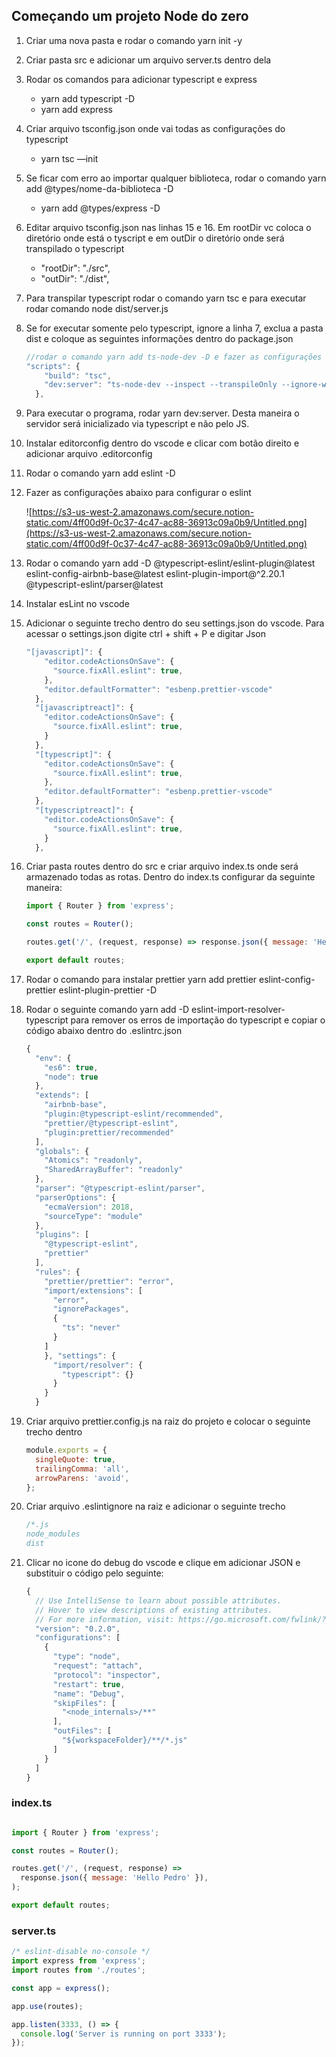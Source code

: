 ## Começando um projeto Node do zero

1. Criar uma nova pasta e rodar o comando yarn init -y
2. Criar pasta src e adicionar um arquivo server.ts dentro dela
3. Rodar os comandos para adicionar typescript e express
    - yarn add typescript -D
    - yarn add express
4. Criar arquivo tsconfig.json onde vai todas as configurações do typescript
    - yarn tsc —init
5. Se ficar com erro ao importar qualquer biblioteca, rodar o comando yarn add @types/nome-da-biblioteca -D
    - yarn add @types/express -D
6. Editar arquivo tsconfig.json nas linhas 15 e 16. Em rootDir vc coloca o diretório onde está o tyscript e em outDir o diretório onde será transpilado o typescript
    - "rootDir": "./src",
    - "outDir": "./dist",
7. Para transpilar typescript rodar o comando yarn tsc e para executar rodar comando node dist/server.js
8. Se for executar somente pelo typescript, ignore a linha 7, exclua a pasta dist e coloque as seguintes informações dentro do package.json

    ```jsx
    //rodar o comando yarn add ts-node-dev -D e fazer as configurações abaixo dentro do package.json
    "scripts": {
        "build": "tsc",
        "dev:server": "ts-node-dev --inspect --transpileOnly --ignore-watch node_modules src/server.ts"
      },
    ```

9. Para executar o programa, rodar yarn dev:server. Desta maneira o servidor será inicializado via typescript e não pelo JS.
10. Instalar editorconfig dentro do vscode e clicar com botão direito e adicionar arquivo .editorconfig
11. Rodar o comando yarn add eslint -D
12. Fazer as configurações abaixo para configurar o eslint

    ![https://s3-us-west-2.amazonaws.com/secure.notion-static.com/4ff00d9f-0c37-4c47-ac88-36913c09a0b9/Untitled.png](https://s3-us-west-2.amazonaws.com/secure.notion-static.com/4ff00d9f-0c37-4c47-ac88-36913c09a0b9/Untitled.png)

13. Rodar o comando yarn add -D @typescript-eslint/eslint-plugin@latest eslint-config-airbnb-base@latest eslint-plugin-import@^2.20.1 @typescript-eslint/parser@latest
14. Instalar esLint no vscode
15. Adicionar o seguinte trecho dentro do seu settings.json do vscode. Para acessar o settings.json digite ctrl + shift + P e digitar Json

    ```jsx
    "[javascript]": {
        "editor.codeActionsOnSave": {
          "source.fixAll.eslint": true,
        },
        "editor.defaultFormatter": "esbenp.prettier-vscode"
      },
      "[javascriptreact]": {
        "editor.codeActionsOnSave": {
          "source.fixAll.eslint": true,
        }
      },
      "[typescript]": {
        "editor.codeActionsOnSave": {
          "source.fixAll.eslint": true,
        },
        "editor.defaultFormatter": "esbenp.prettier-vscode"
      },
      "[typescriptreact]": {
        "editor.codeActionsOnSave": {
          "source.fixAll.eslint": true,
        }
      },
    ```

16. Criar pasta routes dentro do src e criar arquivo index.ts onde será armazenado todas as rotas. Dentro do index.ts configurar da seguinte maneira:

    ```jsx
    import { Router } from 'express';

    const routes = Router();

    routes.get('/', (request, response) => response.json({ message: 'Hello Pedro' }));

    export default routes;
    ```

17. Rodar o comando para instalar prettier yarn add prettier eslint-config-prettier eslint-plugin-prettier -D
18. Rodar o seguinte comando yarn add -D eslint-import-resolver-typescript para remover os erros de importação do typescript e copiar o código abaixo dentro do .eslintrc.json

    ```jsx
    {
      "env": {
        "es6": true,
        "node": true
      },
      "extends": [
        "airbnb-base",
        "plugin:@typescript-eslint/recommended",
        "prettier/@typescript-eslint",
        "plugin:prettier/recommended"
      ],
      "globals": {
        "Atomics": "readonly",
        "SharedArrayBuffer": "readonly"
      },
      "parser": "@typescript-eslint/parser",
      "parserOptions": {
        "ecmaVersion": 2018,
        "sourceType": "module"
      },
      "plugins": [
        "@typescript-eslint",
        "prettier"
      ],
      "rules": {
        "prettier/prettier": "error",
        "import/extensions": [
          "error",
          "ignorePackages",
          {
            "ts": "never"
          }
        ]
        }, "settings": {
          "import/resolver": {
            "typescript": {}
          }
        }
      }
    ```

19. Criar arquivo prettier.config.js na raiz do projeto e colocar o seguinte trecho dentro

    ```jsx
    module.exports = {
      singleQuote: true,
      trailingComma: 'all',
      arrowParens: 'avoid',
    };
    ```

20. Criar arquivo .eslintignore na raiz e adicionar o seguinte trecho

    ```jsx
    /*.js
    node_modules
    dist
    ```

21. Clicar no icone do debug do vscode e clique em adicionar JSON e substituir o código pelo seguinte:

    ```jsx
    {
      // Use IntelliSense to learn about possible attributes.
      // Hover to view descriptions of existing attributes.
      // For more information, visit: https://go.microsoft.com/fwlink/?linkid=830387
      "version": "0.2.0",
      "configurations": [
        {
          "type": "node",
          "request": "attach",
          "protocol": "inspector",
          "restart": true,
          "name": "Debug",
          "skipFiles": [
            "<node_internals>/**"
          ],
          "outFiles": [
            "${workspaceFolder}/**/*.js"
          ]
        }
      ]
    }
    ```

### index.ts

```jsx

import { Router } from 'express';

const routes = Router();

routes.get('/', (request, response) =>
  response.json({ message: 'Hello Pedro' }),
);

export default routes;
```

### server.ts

```jsx
/* eslint-disable no-console */
import express from 'express';
import routes from './routes';

const app = express();

app.use(routes);

app.listen(3333, () => {
  console.log('Server is running on port 3333');
});
```
